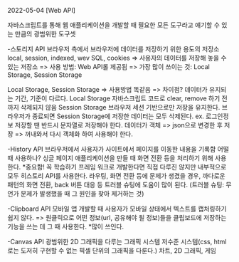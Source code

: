 2022-05-04
[Web API]

자바스크립트를 통해 웹 애플리케이션을 개발할 때 필요한 모든 도구라고 얘기할 수 있는 만큼의
광범위한 도구셋

-스토리지 API
브라우저 측에서 브라우저에 데이터를 저장하기 위한 용도의 저장소
local, session, indexed, wev SQL, cookies
=> 사용자의 데이터를 저장해 놓을 수 있는 저장소
=> 사용 방법: Web API롤 제공됨
=> 가장 많이 쓰이는 것: Local Storage, Session Storage

Local Storage, Session Storage
=> 사용방법 똑같음
=> 차이점? 데이터가 유지되는 기간, 기준이 다르다. 
Local Storage
    자바스크립트 코드로 clear, remove 하기 전까지 삭제되지 않음
Session Storage
    브라우저 세션 기반으로만 저장을 유지한다.
    브라우저가 종료되면 Session Storage에 저장한 데이터는 모두 삭제된다.
    ex. 로그인정보
저장할 땐 반드시 문자열로 저장해야 한다.
데이터가 객체 => json으로 변경한 후 저장 => 꺼내와서 다시 객체화 하여 사용해야 한다.

-History API
브라우저에서 사용자가 사이트에서 페이지를 이동한 내용을 기록함
어떨 때 사용하나?
    싱글 페이지 애플리케이션을 만들 때 화면 전환 등을 처리하기 위해 사용한다.
*중요함! 꼭 학습하기
    프레임 워크로 개발한다면 직접 다루진 않지만 내부적으로 모두 히스토리 API를 사용한다.
    라우팅, 화면 전환 등에 문제가 생겼을 경우, 까다로운 패턴의 화면 전환, back 버튼 대응 등 트러블 슈팅에 도움이 많이 된다.
    (트러블 슈팅: 무언가 문제가 발생했을 때 그 원인을 찾아 제거하는 것)

-Clipboard API
모바일 앱 개발할 때 사용자가 모바일 상태에서 텍스트를 캡처링하기 쉽지 않다.
=> 원클릭으로 어떤 정보(url, 공유해야 될 정보)들을 클립보드에 저장하는 기능을 쓰는 데 그 때 사용한다.
*많이 쓰인다.

-Canvas API
광범위한 2D 그래픽을 다루는 그래픽 시스템
저수준 시스템(css, html로는 도저히 구현할 수 없는 픽셀 단위의 그래픽을 다룬다.)
차트, 2D 그래픽, 게임